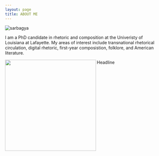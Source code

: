 ```yaml
---
layout: page
title: ABOUT ME
---
```


![sarbagya](https://user-images.githubusercontent.com/59418640/234461800-d8cc4e24-10e4-4cb5-8434-6e10dc51e7ec.png)

I am a PhD candidate in rhetoric and composition at the Univeristy of Louisiana at Lafayette. My areas of interest include transnational rhetorical circulation, digital rhetoric, first-year composistion, folklore, and American literature. 


<img align="left" width="300" src=https://user-images.githubusercontent.com/59418640/234461800-d8cc4e24-10e4-4cb5-8434-6e10dc51e7ec.png />

Headline
